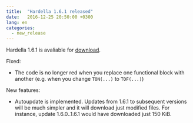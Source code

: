 ```yaml
---
title:  "Hardella 1.6.1 released"
date:   2016-12-25 20:50:00 +0300
lang: en
categories:
  - new_release
---
```


Hardella 1.6.1 is avaliable for [download](/download/).
                        
Fixed:
  - The code is no longer red when you replace one functional block with another (e.g. when you change `TON(...)` to `TOF(...)`)

New features:
  - Autoupdate is implemented. Updates from 1.6.1 to subsequent versions will be much simpler and it will download just modified files.
    For instance, update 1.6.0..1.6.1 would have downloaded just 150 KiB. 

